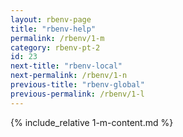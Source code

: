 ```yaml
---
layout: rbenv-page
title: "rbenv-help"
permalink: /rbenv/1-m
category: rbenv-pt-2
id: 23
next-title: "rbenv-local"
next-permalink: /rbenv/1-n
previous-title: "rbenv-global"
previous-permalink: /rbenv/1-l
---
```


{% include_relative 1-m-content.md %}
